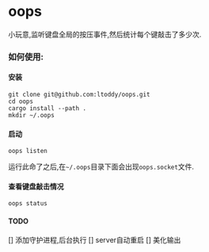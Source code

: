 # oops

小玩意,监听键盘全局的按压事件,然后统计每个键敲击了多少次.

### 如何使用:

#### 安装
```shell
git clone git@github.com:ltoddy/oops.git
cd oops
cargo install --path .
mkdir ~/.oops
```

#### 启动

```shell
oops listen
```

运行此命了之后,在`~/.oops`目录下面会出现`oops.socket`文件.

#### 查看键盘敲击情况

```shell
oops status
```


#### TODO

[] 添加守护进程,后台执行
[] server自动重启
[] 美化输出

